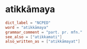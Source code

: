 # atikkāmaya

``` toml
dict_label = "NCPED"
word = "atikkāmaya"
grammar_comment = "part. pr. mfn."
see_also = ["atikkamati"]
also_written_as = ["atikkāmayat"]
```

